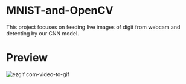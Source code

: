 # MNIST-and-OpenCV
This project focuses on feeding live images of digit from webcam and detecting by our CNN model.


# Preview

![ezgif com-video-to-gif](https://user-images.githubusercontent.com/29634363/62173299-23746980-b353-11e9-8382-b6ab463d8905.gif)


